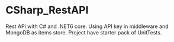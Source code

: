 # CSharp_RestAPI
Rest APi with C# and .NET6 core.
Using API key in middleware and MongoDB as items store.
Project have starter pack of UnitTests.

